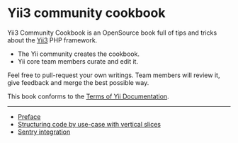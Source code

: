 # Yii3 community cookbook

Yii3 Community Cookbook is an OpenSource book full of tips and tricks about the [Yii3](https://www.yiiframework.com/)
PHP framework.

- The Yii community creates the cookbook.
- Yii core team members curate and edit it.

Feel free to pull-request your own writings. Team members will review it, give feedback and merge the best possible way.

This book conforms to the [Terms of Yii Documentation](https://www.yiiframework.com/license#docs).

---

- [Preface](preface.md)
- [Structuring code by use-case with vertical slices](organizing-code/structuring-by-use-case-with-vertical-slices.md)
- [Sentry integration](sentry-integration.md)

